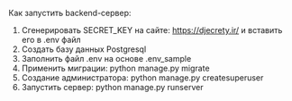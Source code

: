 Как запустить backend-сервер:

1. Сгенерировать SECRET_KEY на сайте: https://djecrety.ir/ и вставить его в .env файл
2. Создать базу данных Postgresql
3. Заполнить файл .env на основе .env_sample
4. Применить миграции: python manage.py migrate
5. Создание администратора: python manage.py createsuperuser
6. Запустить сервер: python manage.py runserver